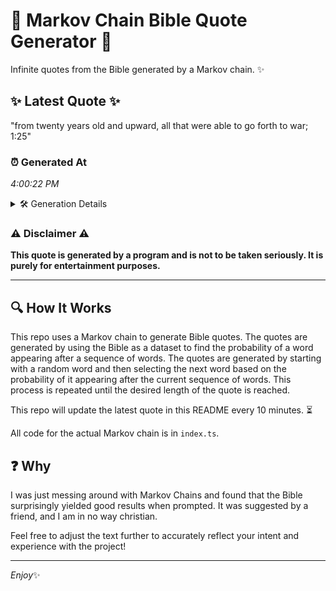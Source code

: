 # 📖 Markov Chain Bible Quote Generator 📖

Infinite quotes from the Bible generated by a Markov chain. ✨

## ✨ Latest Quote ✨
"from twenty years old and upward, all that were able to go forth to war; 1:25"

### ⏰ Generated At
*4:00:22 PM*

<details>
    <summary>🛠️ Generation Details</summary>
    <p>
        <strong>🌱 Seed:</strong> from<br>
        <strong>🔄 Iterations:</strong> 15<br>
        <strong>📜 Context History:</strong><br>[ from ]: twenty<br>[ from, twenty ]: years<br>[ from, twenty, years ]: old<br>[ from, twenty, years, old ]: and<br>[ from, twenty, years, old, and ]: upward,<br>[ from, twenty, years, old, and, upward, ]: all<br>[ twenty, years, old, and, upward,, all ]: that<br>[ years, old, and, upward,, all, that ]: were<br>[ old, and, upward,, all, that, were ]: able<br>[ and, upward,, all, that, were, able ]: to<br>[ upward,, all, that, were, able, to ]: go<br>[ all, that, were, able, to, go ]: forth<br>[ that, were, able, to, go, forth ]: to<br>[ were, able, to, go, forth, to ]: war;<br>[ able, to, go, forth, to, war; ]: 1:25<br>
    </p>
</details>

### ⚠️ Disclaimer ⚠️
**This quote is generated by a program and is not to be taken seriously. It is purely for entertainment purposes.**

---

## 🔍 How It Works

This repo uses a Markov chain to generate Bible quotes. The quotes are generated by using the Bible as a dataset to find the probability of a word appearing after a sequence of words. The quotes are generated by starting with a random word and then selecting the next word based on the probability of it appearing after the current sequence of words. This process is repeated until the desired length of the quote is reached.

This repo will update the latest quote in this README every 10 minutes. ⏳

All code for the actual Markov chain is in `index.ts`.

## ❓ Why

I was just messing around with Markov Chains and found that the Bible surprisingly yielded good results when prompted. 
It was suggested by a friend, and I am in no way christian.

Feel free to adjust the text further to accurately reflect your intent and experience with the project!

---

*Enjoy*✨
